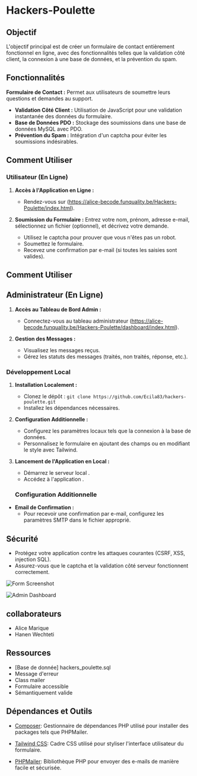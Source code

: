 # Hackers-Poulette

## Objectif

L'objectif principal est de créer un formulaire de contact entièrement fonctionnel en ligne, avec des fonctionnalités telles que la validation côté client, la connexion à une base de données, et la prévention du spam.

## Fonctionnalités 

 **Formulaire de Contact :** Permet aux utilisateurs de soumettre leurs questions et demandes au support.
- **Validation Côté Client :** Utilisation de JavaScript pour une validation instantanée des données du formulaire.
- **Base de Données PDO :** Stockage des soumissions dans une base de données MySQL avec PDO.
- **Prévention du Spam :** Intégration d'un captcha pour éviter les soumissions indésirables.

## Comment Utiliser

### Utilisateur (En Ligne)

1. **Accès à l'Application en Ligne :**
   - Rendez-vous sur (https://alice-becode.funquality.be/Hackers-Poulette/index.html).

2. **Soumission du Formulaire :**
   Entrez votre nom, prénom, adresse e-mail, sélectionnez un fichier (optionnel), et décrivez votre demande.
   - Utilisez le captcha pour prouver que vous n'êtes pas un robot.
   - Soumettez le formulaire.
   - Recevez une confirmation par e-mail (si toutes les saisies sont valides).

## Comment Utiliser

##  Administrateur (En Ligne)

1. **Accès au Tableau de Bord Admin :**
   - Connectez-vous au tableau administrateur (https://alice-becode.funquality.be/Hackers-Poulette/dashboard/index.html).

2. **Gestion des Messages :**
   - Visualisez les messages reçus.
   - Gérez les statuts des messages (traités, non traités, réponse, etc.).

### Développement Local

1. **Installation Localement :**
   - Clonez le dépôt : `git clone https://github.com/Ecila83/hackers-poulette.git`
   - Installez les dépendances nécessaires.

2. **Configuration Additionnelle :**
   - Configurez les paramètres locaux tels que la connexion à la base de données.
   - Personnalisez le formulaire en ajoutant des champs ou en modifiant le style avec Tailwind.

3. **Lancement de l'Application en Local :**
   - Démarrez le serveur local .
   - Accédez à l'application .


   ### Configuration Additionnelle

- **Email de Confirmation :**
  - Pour recevoir une confirmation par e-mail, configurez les paramètres SMTP dans le fichier approprié.

## Sécurité

- Protégez votre application contre les attaques courantes (CSRF, XSS, injection SQL).
- Assurez-vous que le captcha et la validation côté serveur fonctionnent correctement.

![Form Screenshot](<Capture d'écran 2024-02-16 122330.png>)

![Admin Dashboard](url_vers_dashboard.png)


## collaborateurs

- Alice Marique
- Hanen Wechteti

## Ressources
- [Base de donnée] hackers_poulette.sql
- Message d'erreur
- Class mailer
- Formulaire accessible
- Sémantiquement valide

## Dépendances et Outils

- [Composer](https://getcomposer.org/): Gestionnaire de dépendances PHP utilisé pour installer des packages tels que PHPMailer.

- [Tailwind CSS](https://tailwindcss.com/): Cadre CSS utilisé pour styliser l'interface utilisateur du formulaire.

- [PHPMailer](https://github.com/PHPMailer/PHPMailer): Bibliothèque PHP pour envoyer des e-mails de manière facile et sécurisée.
